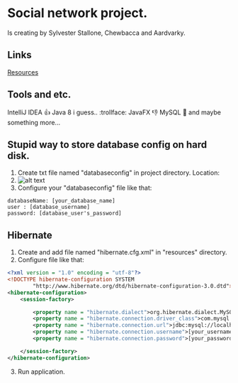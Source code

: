 # Social network project.

Is creating by Sylvester Stallone, Chewbacca and Aardvarky.

## Links
[Resources](https://drive.google.com/drive/folders/1MB7kTc6S8v_oU7GrIn9qBIVhq8pzi4Ga)

## Tools and etc.

IntelliJ IDEA :+1:
Java 8 i guess.. :trollface:
JavaFX :thumbsdown:
MySQL :muscle:
and maybe something more...

## Stupid way to store database config on hard disk.

1. Create txt file named "databaseconfig" in project directory. Location:
1. ![alt text](https://i.imgur.com/kd24ytK.png)
1. Configure your "databaseconfig" file like that:

```
databaseName: [your_database_name]
user : [database_username]
password: [database_user's_password]
```
## Hibernate

1. Create and add file named "hibernate.cfg.xml" in "resources" directory.
1. Configure file like that:

```xml
<?xml version = "1.0" encoding = "utf-8"?>
<!DOCTYPE hibernate-configuration SYSTEM
        "http://www.hibernate.org/dtd/hibernate-configuration-3.0.dtd">
<hibernate-configuration>
    <session-factory>

        <property name = "hibernate.dialect">org.hibernate.dialect.MySQLDialect</property>
        <property name = "hibernate.connection.driver_class">com.mysql.jdbc.Driver</property>
        <property name = "hibernate.connection.url">jdbc:mysql://localhost:3306/[database_name]?useTimezone=true&amp;serverTimezone=UTC</property>
        <property name = "hibernate.connection.username">[your_username]</property>
        <property name = "hibernate.connection.password">[your_password]</property>

    </session-factory>
</hibernate-configuration>
```
3. Run application.
